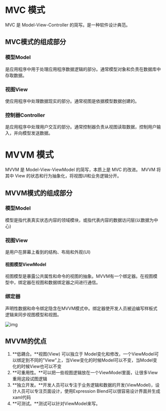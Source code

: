 # MVC 模式

MVC 是 Model-View-Controller 的简写。是一种软件设计典范。

## MVC模式的组成部分

### 模型Model

是应用程序中用于处理应用程序数据逻辑的部分。通常模型对象和负责在数据库中存取数据。

### 视图View

使应用程序中处理数据现实的部分。通常视图是依据模型数据创建的。

### 控制器Controller

是应用程序中处理用户交互的部分。通常控制器负责从视图读取数据，控制用户输入，并向模型发送数据。

# MVVM 模式

MVVM 是 Model-View-ViewModel 的简写，本质上是 MVC 的改进。
MVVM 将其中 View 的状态和行为抽象化，将视图UI和业务逻辑分开。

## MVVM模式的组成部分

### 模型Model

模型是指代表真实状态内容的领域模块，或指代表内容的数据访问层(以数据为中心)

### 视图View

是用户在屏幕上看到的结构、布局和外观(UI)

#### 视图模型ViewModel

视图模型是暴露公共属性和命令的视图的抽象。MVVM有一个绑定器。在视图模型中，绑定器在视图和数据绑定器之间进行通信。

### 绑定器

声明性数据和命令绑定隐含在MVVM模式中。绑定器使开发人员被迫编写样板式逻辑来同步视图模型和视图。

![img](https://upload-images.jianshu.io/upload_images/2667543-2f70f417cd78ade5.png?imageMogr2/auto-orient/strip|imageView2/2/w/1200/format/webp)

## MVVM的优点

1. **低耦合。**视图(View) 可以独立于 Model变化和修改，一个ViewModel可以绑定到不同的"View"上，当View变化的时候Model可以不变，当Model变化的时候View也可以不变
2. **可重用性。**可以把一些视图逻辑放在一个ViewModel里面，让很多View重用这段试图逻辑
3. **独立开发。**开发人员可以专注于业务逻辑和数据的开发(ViewModel)，设计人员可以专注页面设计，使用Expression Blend可以很容易设计界面并生成xaml代码
4. **可测试。**测试可以针对ViewModel来写。

